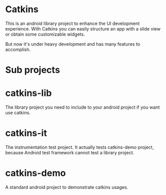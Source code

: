 Catkins
=======

This is an android library project to enhance the UI development experience. With Catkins you can easily structure an app with a slide view or obtain some customizable widgets.

But now it's under heavy development and has many features to accomplish.


Sub projects
=======

catkins-lib
=====

The library project you need to include to your android project if you want use catkins.

catkins-it
=====
The instrumentation test project. It actually tests catkins-demo project, because Android test framework cannot test a library project.

catkins-demo
=====

A standard android project to demonstrate catkins usages.
